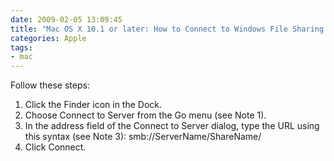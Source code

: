 ```yaml
---
date: 2009-02-05 13:09:45
title: "Mac OS X 10.1 or later: How to Connect to Windows File Sharing (SMB)"
categories: Apple
tags:
- mac
---
```


Follow these steps:

1. Click the Finder icon in the Dock.
2. Choose Connect to Server from the Go menu (see Note 1).
3. In the address field of the Connect to Server dialog, type the URL using this syntax (see Note 3): smb://ServerName/ShareName/
4. Click Connect.
